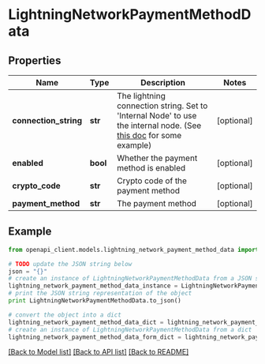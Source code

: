 # LightningNetworkPaymentMethodData


## Properties
Name | Type | Description | Notes
------------ | ------------- | ------------- | -------------
**connection_string** | **str** | The lightning connection string. Set to &#39;Internal Node&#39; to use the internal node. (See [this doc](https://github.com/btcpayserver/BTCPayServer.Lightning/blob/master/README.md#examples) for some example) | [optional] 
**enabled** | **bool** | Whether the payment method is enabled | [optional] 
**crypto_code** | **str** | Crypto code of the payment method | [optional] 
**payment_method** | **str** | The payment method | [optional] 

## Example

```python
from openapi_client.models.lightning_network_payment_method_data import LightningNetworkPaymentMethodData

# TODO update the JSON string below
json = "{}"
# create an instance of LightningNetworkPaymentMethodData from a JSON string
lightning_network_payment_method_data_instance = LightningNetworkPaymentMethodData.from_json(json)
# print the JSON string representation of the object
print LightningNetworkPaymentMethodData.to_json()

# convert the object into a dict
lightning_network_payment_method_data_dict = lightning_network_payment_method_data_instance.to_dict()
# create an instance of LightningNetworkPaymentMethodData from a dict
lightning_network_payment_method_data_form_dict = lightning_network_payment_method_data.from_dict(lightning_network_payment_method_data_dict)
```
[[Back to Model list]](../README.md#documentation-for-models) [[Back to API list]](../README.md#documentation-for-api-endpoints) [[Back to README]](../README.md)


